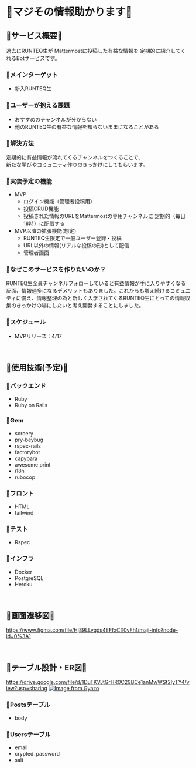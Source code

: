 # 🔹マジその情報助かります🔹

## 🔹サービス概要🔹
過去にRUNTEQ生が
Mattermostに投稿した有益な情報を
定期的に紹介してくれるBotサービスです。

### __🔻メインターゲット__
- 新入RUNTEQ生

### __🔻ユーザーが抱える課題__
- おすすめのチャンネルが分からない
- 他のRUNTEQ生の有益な情報を知らないままになることがある

### __🔻解決方法__
定期的に有益情報が流れてくるチャンネルをつくることで、<br>
新たな学びやコミュニティ作りのきっかけにしてもらいます。

### __🔻実装予定の機能__
- MVP
  - ログイン機能（管理者投稿用）
  - 投稿CRUD機能
  - 投稿された情報のURLをMattermostの専用チャンネルに
    定期的（毎日18時）に配信する
- MVP以降の拡張機能(想定)
  - RUNTEQ生限定で一般ユーザー登録・投稿
  - URL以外の情報(リアルな投稿の形)として配信
  - 管理者画面

### __🔻なぜこのサービスを作りたいのか？__
RUNTEQ生全員チャンネルフォローしていると有益情報が手に入りやすくなる反面、情報過多になるデメリットもありました。これからも増え続けるコミュニティに備え、情報整理の為と新しく入学されてくるRUNTEQ生にとっての情報収集のきっかけの場にしたいと考え開発することにしました。

### __🔻スケジュール__
- MVPリリース：4/17

<br>

## 🔹使用技術(予定)🔹
### __🔻バックエンド__
- Ruby
- Ruby on Rails

### __🔻Gem__
- sorcery
- pry-beybug
- rspec-rails
- factorybot
- capybara
- awesome print
- i18n
- rubocop

### __🔻フロント__
- HTML
- tailwind

### __🔻テスト__
- Rspec

### __🔻インフラ__
- Docker
- PostgreSQL
- Heroku

<br>

## 🔹画面遷移図🔹
https://www.figma.com/file/Hj89LLvgds4EFfxCX0vFh1/maji-info?node-id=0%3A1

<br>

## 🔹テーブル設計・ER図🔹
https://drive.google.com/file/d/1DuTKVJtGrHR0C29BCe1anMwWSt2IyTY4/view?usp=sharing
[![Image from Gyazo](https://i.gyazo.com/bebc8e570878c8a830ff8f82615d40e9.png)](https://gyazo.com/bebc8e570878c8a830ff8f82615d40e9)
### 🔻Postsテーブル
- body

### 🔻Usersテーブル
- email
- crypted_password
- salt